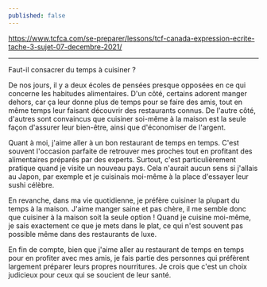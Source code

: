 ```yaml
---
published: false
---
```

https://www.tcfca.com/se-preparer/lessons/tcf-canada-expression-ecrite-tache-3-sujet-07-decembre-2021/

---

Faut-il consacrer du temps à cuisiner ?

De nos jours, il y a deux écoles de pensées presque opposées en ce qui concerne les habitudes alimentaires. D'un côté, certains adorent manger dehors, car ça leur donne plus de temps pour se faire des amis, tout en même temps leur faisant découvrir des restaurants connus. De l'autre côté, d'autres sont convaincus que cuisiner soi-même à la maison est la seule façon d'assurer leur bien-être, ainsi que d'économiser de l'argent.

Quant à moi, j'aime aller à un bon restaurant de temps en temps. C'est souvent l'occasion parfaite de retrouver mes proches tout en profitant des alimentaires préparés par des experts. Surtout, c'est particulièrement pratique quand je visite un nouveau pays. Cela n'aurait aucun sens si j'allais au Japon, par exemple et je cuisinais moi-même à la place d'essayer leur sushi célèbre.

En revanche, dans ma vie quotidienne, je préfère cuisiner la plupart du temps à la maison. J'aime manger saine et pas chère, il me semble donc que cuisiner à la maison soit la seule option ! Quand je cuisine moi-même, je sais exactement ce que je mets dans le plat, ce qui n'est souvent pas possible même dans des restaurants de luxe.

En fin de compte, bien que j'aime aller au restaurant de temps en temps pour en profiter avec mes amis, je fais partie des personnes qui préfèrent largement préparer leurs propres nourritures. Je crois que c'est un choix judicieux pour ceux qui se soucient de leur santé.
